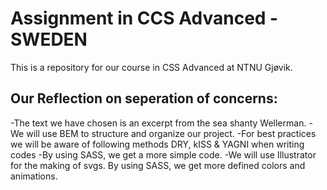 # Assignment in CCS Advanced - SWEDEN
This is a repository for our course in CSS Advanced at NTNU Gjøvik.

## Our Reflection on seperation of concerns:

-The text we have chosen is an excerpt from the sea shanty Wellerman.
-We will use BEM to structure and organize our project.
-For best practices we will be aware of following methods DRY, kISS & YAGNI when writing codes
-By using SASS, we get a more simple code.
-We will use Illustrator for the making of svgs.
By using SASS, we get more defined colors and animations. 
